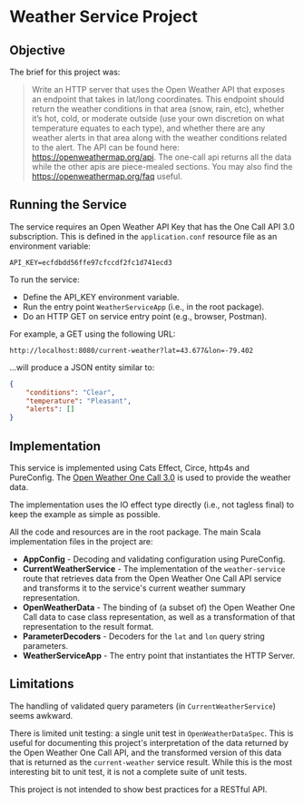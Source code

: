 # Weather Service Project

## Objective

The brief for this project was:

> Write an HTTP server that uses the Open Weather API that exposes an endpoint that takes in lat/long coordinates. 
This endpoint should return the weather conditions in that area (snow, rain, etc), 
whether it’s hot, cold, or moderate outside (use your own discretion on what temperature equates to each type), 
and whether there are any weather alerts in that area along with the weather conditions related to the alert.
The API can be found here: https://openweathermap.org/api. 
The one-call api returns all the data while the other apis are piece-mealed sections.
You may also find the https://openweathermap.org/faq useful.

## Running the Service

The service requires an Open Weather API Key that has the One Call API 3.0 subscription.
This is defined in the `application.conf` resource file as an environment variable:

``API_KEY=ecfdbdd56ffe97cfccdf2fc1d741ecd3``

To run the service:
- Define the API_KEY environment variable.
- Run the entry point `WeatherServiceApp` (i.e., in the root package).
- Do an HTTP GET on service entry point (e.g., browser, Postman).

For example, a GET using the following URL:

``http://localhost:8080/current-weather?lat=43.677&lon=-79.402``

...will produce a JSON entity similar to:

```json
{
    "conditions": "Clear",
    "temperature": "Pleasant",
    "alerts": []
}
```

## Implementation

This service is implemented using Cats Effect, Circe, http4s and PureConfig.
The [Open Weather One Call 3.0](https://openweathermap.org/api/one-call-3) is
used to provide the weather data.

The implementation uses the IO effect type directly (i.e., not tagless final)
to keep the example as simple as possible.

All the code and resources are in the root package. 
The main Scala implementation files in the project are:
* **AppConfig** - Decoding and validating configuration using PureConfig.
* **CurrentWeatherService** - The implementation of the `weather-service` route that
retrieves data from the Open Weather One Call API service and transforms it to
the service's current weather summary representation.
* **OpenWeatherData** - The binding of (a subset of) the Open Weather One Call data
to case class representation, as well as a transformation of that representation to
the result format.
* **ParameterDecoders** - Decoders for the `lat` and `lon` query string parameters.
* **WeatherServiceApp** - The entry point that instantiates the HTTP Server.

## Limitations

The handling of validated query parameters (in `CurrentWeatherService`) seems awkward.

There is limited unit testing: a single unit test in `OpenWeatherDataSpec`.
This is useful for documenting this project's interpretation of the data returned
by the Open Weather One Call API, and the transformed version of this data that is
returned as the `current-weather` service result. While this is the most interesting
bit to unit test, it is not a complete suite of unit tests.

This project is not intended to show best practices for a RESTful API.

